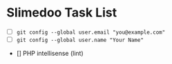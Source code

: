 # Slimedoo Task List

- [ ]  `git config --global user.email "you@example.com"`
- [ ]  `git config --global user.name "Your Name"`
- [] PHP intellisense (lint)
